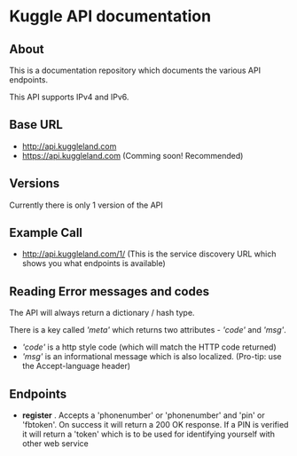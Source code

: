# Kuggle API documentation
## About
This is a documentation repository which documents the various API endpoints. 

This API supports IPv4 and IPv6.

## Base URL
* http://api.kuggleland.com
* https://api.kuggleland.com (Comming soon! Recommended)

## Versions
Currently there is only 1 version of the API

## Example Call

* http://api.kuggleland.com/1/ (This is the service discovery URL which shows you what endpoints is available)

## Reading Error messages and codes
The API will always return a dictionary / hash type. 

There is a key called *'meta'* which returns two attributes - *'code'* and *'msg'*.

* *'code'* is a http style code (which will match the HTTP code returned)
* *'msg'* is an informational message which is also localized. (Pro-tip: use the Accept-language header)

## Endpoints

* **register** . Accepts a 'phonenumber' or 'phonenumber' and 'pin' or 'fbtoken'. On success it will return a 200 OK response. If a PIN is verified it will return a 'token' which is to be used for identifying yourself with other web service
